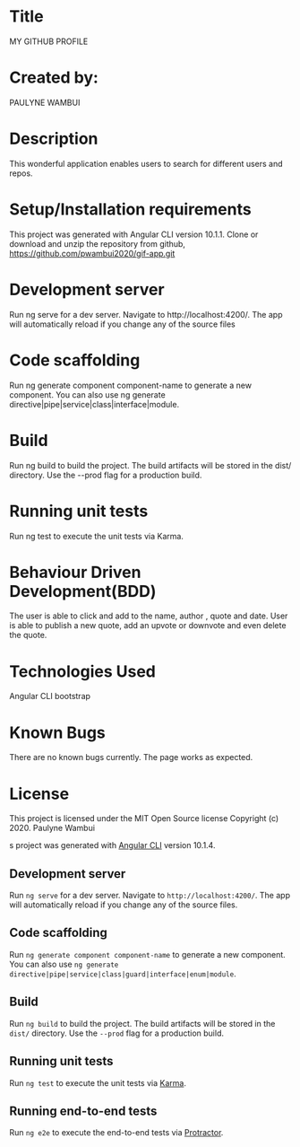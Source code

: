 # Title
MY GITHUB PROFILE

# Created by:
PAULYNE WAMBUI

# Description
This wonderful application enables users to search for different users and repos.

# Setup/Installation requirements
This project was generated with Angular CLI version 10.1.1. Clone or download and unzip the repository from github, https://github.com/pwambui2020/gif-app.git

# Development server
Run ng serve for a dev server. Navigate to http://localhost:4200/. The app will automatically reload if you change any of the source files

# Code scaffolding
Run ng generate component component-name to generate a new component. You can also use ng generate directive|pipe|service|class|interface|module.

# Build
Run ng build to build the project. The build artifacts will be stored in the dist/ directory. Use the --prod flag for a production build.

# Running unit tests
Run ng test to execute the unit tests via Karma.

# Behaviour Driven Development(BDD)
The user is able to click and add to the name, author , quote and date. User is able to publish a new quote, add an upvote or downvote and even delete the quote.

# Technologies Used
Angular CLI bootstrap

# Known Bugs
There are no known bugs currently. The page works as expected.

# License
This project is licensed under the MIT Open Source license Copyright (c) 2020. Paulyne Wambui


s project was generated with [Angular CLI](https://github.com/angular/angular-cli) version 10.1.4.

## Development server

Run `ng serve` for a dev server. Navigate to `http://localhost:4200/`. The app will automatically reload if you change any of the source files.

## Code scaffolding

Run `ng generate component component-name` to generate a new component. You can also use `ng generate directive|pipe|service|class|guard|interface|enum|module`.

## Build

Run `ng build` to build the project. The build artifacts will be stored in the `dist/` directory. Use the `--prod` flag for a production build.

## Running unit tests

Run `ng test` to execute the unit tests via [Karma](https://karma-runner.github.io).

## Running end-to-end tests

Run `ng e2e` to execute the end-to-end tests via [Protractor](http://www.protractortest.org/).

